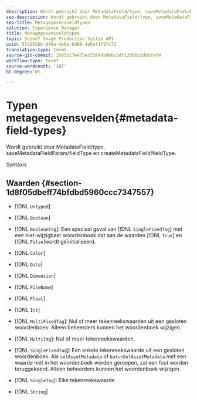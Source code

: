 ```yaml
---
description: Wordt gebruikt door MetadataField/type, saveMetadataFieldParam/fieldType en createMetadataField/fieldType.
seo-description: Wordt gebruikt door MetadataField/type, saveMetadataFieldParam/fieldType en createMetadataField/fieldType.
seo-title: Metagegevensveldtypen
solution: Experience Manager
title: Metagegevensveldtypen
topic: Scene7 Image Production System API
uuid: 57d292bb-848a-4e6e-bd08-4e6af1f9fc72
translation-type: tm+mt
source-git-commit: 2bd5b17e473ec53844b4bbcb4f13580b2d6bfaf4
workflow-type: tm+mt
source-wordcount: '107'
ht-degree: 0%

---
```



# Typen metagegevensvelden{#metadata-field-types}

Wordt gebruikt door MetadataField/type, saveMetadataFieldParam/fieldType en createMetadataField/fieldType.

Syntaxis

## Waarden {#section-1d8f05dbeff74bfdbd5960ccc7347557}

* [!DNL `Untyped`]
* [!DNL `Boolean`]
* [!DNL `BooleanTag`]: Een speciaal geval van  [!DNL `SingleFixedTag`] met een niet-wijzigbaar woordenboek dat aan de waarden  [!DNL `True`] en  [!DNL `False`]wordt geïnitialiseerd.

* [!DNL `Color`]
* [!DNL `Date`]
* [!DNL `Dimension`]
* [!DNL `FileName`]
* [!DNL `Float`]
* [!DNL `Int`]
* [!DNL `MultiFixedTag`]: Nul of meer tekenreekswaarden uit een gesloten woordenboek. Alleen beheerders kunnen het woordenboek wijzigen.
* [!DNL `MultiTag`]: Nul of meer tekenreekswaarden.
* [!DNL `SingleFixedTag`]: Een enkele tekenreekswaarde uit een gesloten woordenboek. Als `setAssetMetadata` of `batchSetAssetMetadata` met een waarde niet in het woordenboek worden geroepen, zal een fout worden teruggekeerd. Alleen beheerders kunnen het woordenboek wijzigen.

* [!DNL `SingleTag`]: Elke tekenreekswaarde.
* [!DNL `String`]

